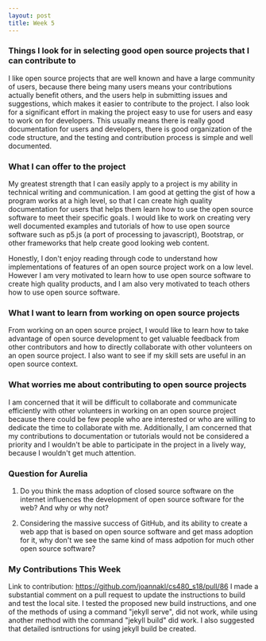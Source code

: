 ```yaml
---
layout: post
title: Week 5
---
```


### Things I look for in selecting good open source projects that I can contribute to
I like open source projects that are well known and have a large community of users, because there being many users means your contributions actually benefit others, and the users help in submitting issues and suggestions, which makes it easier to contribute to the project. I also look for a significant effort in making the project easy to use for users and easy to work on for developers. This usually means there is really good documentation for users and developers, there is good organization of the code structure, and the testing  and contribution process is simple and well documented.

### What I can offer to the project
My greatest strength that I can easily apply to a project is my ability in technical writing and communication. I am good at getting the gist of how a program works at a high level, so that I can create high quality documentation for users that helps them learn how to use the open source software to meet their specific goals. I would like to work on creating very well documented examples and tutorials of how to use open source software such as p5.js (a port of processing to javascript), Bootstrap, or other frameworks that help create good looking web content. 

Honestly, I don't enjoy reading through code to understand how implementations of features of an open source project work on a low level. However I am very motivated to learn how to use open source software to create high quality products, and I am also very motivated to teach others how to use open source software. 

### What I want to learn from working on open source projects
From working on an open source project, I would like to learn how to take advantage of open source development to get valuable feedback from other contributors and how to directly collaborate with other volunteers on an open source project. I also want to see if my skill sets are useful in an open source context.

### What worries me about contributing to open source projects
I am concerned that it will be difficult to collaborate and communicate efficiently with other volunteers in working on an open source project because there could be few people who are interested or who are willing to dedicate the time to collaborate with me. Additionally, I am concerned that my contributions to documentation or tutorials would not be considered a priority and I wouldn't be able to participate in the project in a lively way, because I wouldn't get much attention.

### Question for Aurelia
1. Do you think the mass adoption of closed source software on the internet influences the development of open source software for the web? And why or why not?

2. Considering the massive success of GitHub, and its ability to create a web app that is based on open source software and get mass adoption for it, why don't we see the same kind of mass adpotion for much other open source software?

### My Contributions This Week
Link to contribution: <https://github.com/joannakl/cs480_s18/pull/86>
I made a substantial comment on a pull request to update the instructions to build and test the local site. I tested the proposed new build instructions, and one of the methods of using a command "jekyll serve", did not work, while using another method with the command "jekyll build" did work. I also suggested that detailed isntructions for using jekyll build be created.
